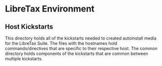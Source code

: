 # LibreTax Environment
## Host Kickstarts
This directory holds all of the kickstarts needed to created autoinstall media for the LibreTax Suite. The files with the hostnames hold commands/directives that are specific to their respective host. The common directory holds components of the kickstarts that are common between multiple kickstarts.
